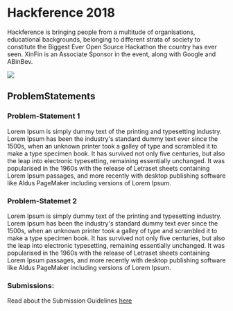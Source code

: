 # Hackference 2018
Hackference is bringing people from a multitude of organisations, educational backgrounds, belonging to different strata of society to constitute the Biggest Ever Open Source Hackathon the country has ever seen. XinFin is an Associate Sponsor in the event, along with Google and ABinBev.

![  ](https://github.com/punit-agarwal/xinfin-hackathon-submissions/blob/master/metaData/hackference-banner.jpg)

## ProblemStatements

### Problem-Statement 1
Lorem Ipsum is simply dummy text of the printing and typesetting industry. Lorem Ipsum has been the industry's 
standard dummy text ever since the 1500s, when an unknown printer took a galley of type and scrambled it to make 
a type specimen book. It has survived not only five centuries, but also the leap into electronic typesetting, 
remaining essentially unchanged. It was popularised in the 1960s with the release of Letraset sheets containing Lorem Ipsum 
passages, and more recently with desktop publishing software like Aldus PageMaker including versions of Lorem Ipsum.

### Problem-Statemet 2
Lorem Ipsum is simply dummy text of the printing and typesetting industry. Lorem Ipsum has been the industry's 
standard dummy text ever since the 1500s, when an unknown printer took a galley of type and scrambled it to make 
a type specimen book. It has survived not only five centuries, but also the leap into electronic typesetting, 
remaining essentially unchanged. It was popularised in the 1960s with the release of Letraset sheets containing Lorem Ipsum 
passages, and more recently with desktop publishing software like Aldus PageMaker including versions of Lorem Ipsum.


### Submissions:
Read about the Submission Guidelines [here](https://github.com/punit-agarwal/xinfin-hackathon-submissions#submission-guidelines)
